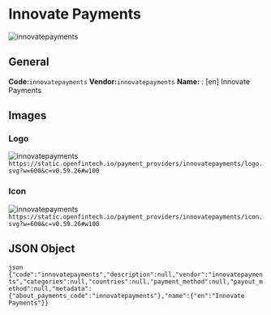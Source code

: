 # Innovate Payments 
![innovatepayments](https://static.openfintech.io/payment_providers/innovatepayments/logo.svg?w=600&c=v0.59.26#w100) 
## General 
**Code:**`innovatepayments` 
**Vendor:**`innovatepayments` 
**Name:** 
:	[en] Innovate Payments 
## Images 
### Logo 
![innovatepayments](https://static.openfintech.io/payment_providers/innovatepayments/logo.svg?w=600&c=v0.59.26#w100) 
``` https://static.openfintech.io/payment_providers/innovatepayments/logo.svg?w=600&c=v0.59.26#w100 ``` 
### Icon 
![innovatepayments](https://static.openfintech.io/payment_providers/innovatepayments/icon.svg?w=600&c=v0.59.26#w100) 
``` https://static.openfintech.io/payment_providers/innovatepayments/icon.svg?w=600&c=v0.59.26#w100 ``` 
## JSON Object 
```json {"code":"innovatepayments","description":null,"vendor":"innovatepayments","categories":null,"countries":null,"payment_method":null,"payout_method":null,"metadata":{"about_payments_code":"innovatepayments"},"name":{"en":"Innovate Payments"}} ``` 
